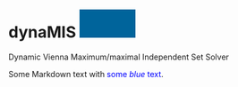 # dynaMIS <img src="dynamis_icon.gif" width="100">
Dynamic Vienna Maximum/maximal Independent Set Solver 
<p>Some Markdown text with <span style="color:blue">some <em>blue</em> text</span>.</p>

